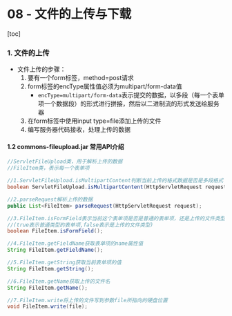 # 08 - 文件的上传与下载

[toc]

### 1. 文件的上传

- 文件上传的步骤：
  1. 要有一个form标签，method=post请求
  2. form标签的encType属性值必须为multipart/form-data值
     - `encType=multipart/form-data`表示提交的数据，以多段（每一个表单项一个数据段）的形式进行拼接，然后以二进制流的形式发送给服务器
  3. 在form标签中使用input type=file添加上传的文件
  4. 编写服务器代码接收，处理上传的数据

#### 1.2 commons-fileupload.jar 常用API介绍

```java
//ServletFileUpload类，用于解析上传的数据
//FileItem类，表示每一个表单项

//1.ServletFileUpload.isMultipartContent判断当前上传的格式数据是否是多段格式
boolean ServletFileUpload.isMultipartContent(HttpServletRequest request);

//2.parseRequest解析上传的数据
public List<FileItem> parseRequest(HttpServletRequest request);

//3.FileItem.isFormField表示当前这个表单项是否是普通的表单项，还是上传的文件类型
//(true表示普通类型的表单项,false表示是上传的文件类型)
boolean FileItem.isFormField();

//4.FileItem.getFieldName获取表单项的name属性值
String FileItem.getFieldName();

//5.FileItem.getString获取当前表单项的值
String FileItem.getString();

//6.FileItem.getName获取上传的文件名
String FileItem.getName();

//7.FileItem.write将上传的文件写到参数file所指向的硬盘位置
void FileItem.write(file);
```

